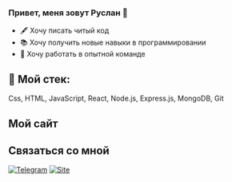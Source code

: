 ### Привет, меня зовут Руслан 👋
- :fountain_pen: Хочу писать читый код
- :books: Хочу получить новые навыки в программировании
- :muscle: Хочу работать в опытной команде
## 🔭 Мой стек: 
Css, HTML, JavaScript, React, Node.js, Express.js, MongoDB, Git
## Мой сайт

## Связаться со мной 
[![Telegram](https://img.shields.io/badge/-Telegram-090909?style=for-the-badge&logo=telegram&logoColor=27A0D9)](https://t.me/Rufferson)
[![Site](https://img.shields.io/badge/-Site-090909?style=for-the-badge&logo=site&logoColor=27A0D9)](https://front-movies.nomoredomains.work)

